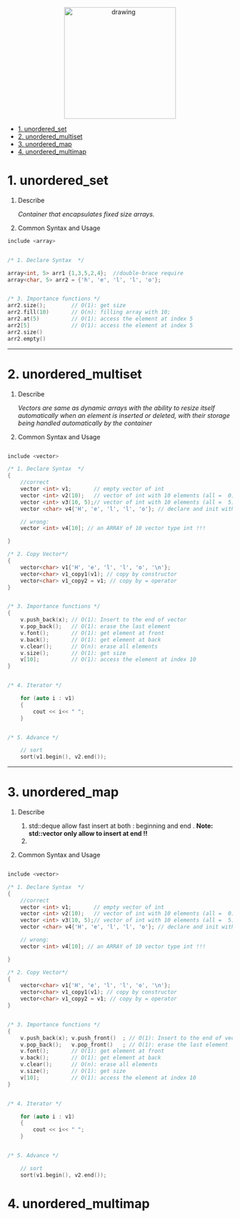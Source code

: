<p style="text-align:center;">
<img src="https://assets.pokemon.com/assets/cms2/img/pokedex/detail/005.png"
alt="drawing" width="250"/>
</p>

- [1. unordered_set](#1-unordered_set)
- [2. unordered_multiset](#2-unordered_multiset)
- [3. unordered_map](#3-unordered_map)
- [4. unordered_multimap](#4-unordered_multimap)

# 1. unordered_set

1. Describe

    *Container that encapsulates fixed size arrays.*

2. Common Syntax and Usage

```c++
include <array>


/* 1. Declare Syntax  */

array<int, 5> arr1 {1,3,5,2,4};  //double-brace require
array<char, 5> arr2 = {'h', 'e', 'l', 'l', 'o'};


/* 3. Importance functions */
arr2.size();        // O(1): get size
arr2.fill(10)       // O(n): filling array with 10;
arr2.at(5)          // O(1): access the element at index 5
arr2[5]             // O(1): access the element at index 5
arr2.size()
arr2.empty()


```
---
# 2. unordered_multiset

1. Describe

    *Vectors are same as dynamic arrays with the ability to resize itself automatically when an element is inserted or deleted, with their storage being handled automatically by the container*

2. Common Syntax and Usage

```c++

include <vector>

/* 1. Declare Syntax  */
{
    //correct
    vector <int> v1;       // empty vector of int
    vector <int> v2(10);   // vector of int with 10 elements (all =  0)
    vector <int> v3(10, 5);// vector of int with 10 elements (all =  5)
    vector <char> v4{'H', 'e', 'l', 'l', 'o'}; // declare and init with value

    // wrong:
    vector <int> v4[10]; // an ARRAY of 10 vector type int !!!

}

/* 2. Copy Vector*/
{
    vector<char> v1{'H', 'e', 'l', 'l', 'o', '\n'};
    vector<char> v1_copy1(v1); // copy by constructor
    vector<char> v1_copy2 = v1; // copy by = operator
}


/* 3. Importance functions */
{
    v.push_back(x); // O(1): Insert to the end of vector
    v.pop_back();   // O(1): erase the last element
    v.font();       // O(1): get element at front
    v.back();       // O(1): get element at back
    v.clear();      // O(n): erase all elements
    v.size();       // O(1): get size
    v[10];          // O(1): access the element at index 10
}


/* 4. Iterator */

    for (auto i : v1)
    {
        cout << i<< " ";
    }


/* 5. Advance */

    // sort
    sort(v1.begin(), v2.end());

```
---

# 3. unordered_map

1. Describe

    1. std::deque allow fast insert at both : beginning and end . **Note: std::vector only allow to insert at end !!**
    2.

2. Common Syntax and Usage

```c++

include <vector>

/* 1. Declare Syntax  */
{
    //correct
    vector <int> v1;       // empty vector of int
    vector <int> v2(10);   // vector of int with 10 elements (all =  0)
    vector <int> v3(10, 5);// vector of int with 10 elements (all =  5)
    vector <char> v4{'H', 'e', 'l', 'l', 'o'}; // declare and init with value

    // wrong:
    vector <int> v4[10]; // an ARRAY of 10 vector type int !!!

}

/* 2. Copy Vector*/
{
    vector<char> v1{'H', 'e', 'l', 'l', 'o', '\n'};
    vector<char> v1_copy1(v1); // copy by constructor
    vector<char> v1_copy2 = v1; // copy by = operator
}


/* 3. Importance functions */
{
    v.push_back(x); v.push_front()  ; // O(1): Insert to the end of vector
    v.pop_back();   v.pop_front()   ; // O(1): erase the last element
    v.font();       // O(1): get element at front
    v.back();       // O(1): get element at back
    v.clear();      // O(n): erase all elements
    v.size();       // O(1): get size
    v[10];          // O(1): access the element at index 10
}


/* 4. Iterator */

    for (auto i : v1)
    {
        cout << i<< " ";
    }


/* 5. Advance */

    // sort
    sort(v1.begin(), v2.end());

```

# 4. unordered_multimap